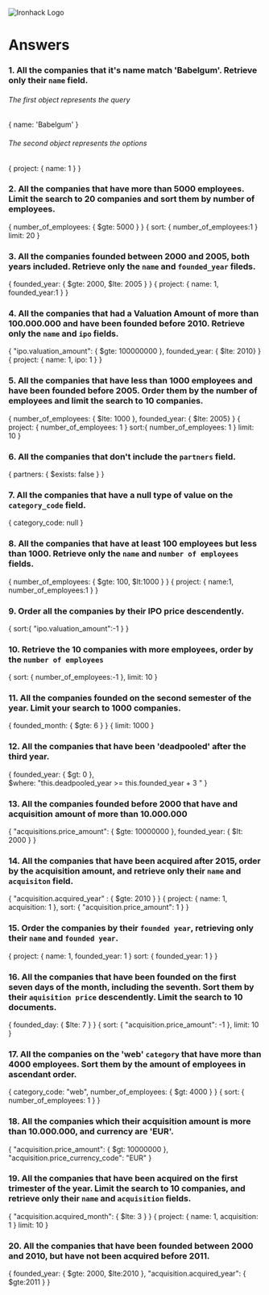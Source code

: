 ![Ironhack Logo](https://i.imgur.com/1QgrNNw.png)

# Answers

### 1. All the companies that it's name match 'Babelgum'. Retrieve only their `name` field.
###### The first object represents the query 

{
  name: 'Babelgum'
}
###### The second object represents the options 

{
  project: {
    name: 1
    }
}

### 2. All the companies that have more than 5000 employees. Limit the search to 20 companies and sort them by **number of employees**.

{
  number_of_employees: {
    $gte: 5000
    }
  }
{
  sort: {
    number_of_employees:1
    }
  limit: 20
}

### 3. All the companies founded between 2000 and 2005, both years included. Retrieve only the `name` and `founded_year` fileds.

{
  founded_year: { 
    $gte: 2000, $lte: 2005
    }
  }
{
  project: {
    name: 1, founded_year:1
    }
}

### 4. All the companies that had a Valuation Amount of more than 100.000.000 and have been founded before 2010. Retrieve only the `name` and `ipo` fields.

{
  "ipo.valuation_amount": {
    $gte: 100000000
    }, 
  founded_year: {
    $lte: 2010}
}
{
  project: {
    name: 1, ipo: 1
    }
}

### 5. All the companies that have less than 1000 employees and have been founded before 2005. Order them by the number of employees and limit the search to 10 companies.

{
  number_of_employees: {
    $lte: 1000
    }, 
  founded_year: {
    $lte: 2005}
}
{
  project: {
    number_of_employees: 1
    }
  sort:{
    number_of_employees: 1
  }
  limit: 10
}


### 6. All the companies that don't include the `partners` field.

{
  partners: {
    $exists: false
  }
}

### 7. All the companies that have a null type of value on the `category_code` field.

{
  category_code: null
}

### 8. All the companies that have at least 100 employees but less than 1000. Retrieve only the `name` and `number of employees` fields.

{
  number_of_employees: {
    $gte: 100, $lt:1000
  }
}
{
  project: {
    name:1, 
    number_of_employees:1
  }
}

### 9. Order all the companies by their IPO price descendently.

{
  sort:{
    "ipo.valuation_amount":-1
  }
}

### 10. Retrieve the 10 companies with more employees, order by the `number of employees`
{
  sort: {
    number_of_employees:-1
  },
  limit: 10
}

### 11. All the companies founded on the second semester of the year. Limit your search to 1000 companies.

{
  founded_month: {
    $gte: 6
  }
}
{ 
  limit: 1000
}

### 12. All the companies that have been 'deadpooled' after the third year.

{ 
  founded_year: {
    $gt: 0
  },  
  $where: "this.deadpooled_year >= this.founded_year + 3 " 
}

### 13. All the companies founded before 2000 that have and acquisition amount of more than 10.000.000

{
  "acquisitions.price_amount": {
    $gte: 10000000
  }, 
  founded_year: {
    $lt: 2000
  }
}

### 14. All the companies that have been acquired after 2015, order by the acquisition amount, and retrieve only their `name` and `acquisiton` field.

{
  "acquisition.acquired_year" : {
    $gte: 2010
  }
}
{
  project: {
    name: 1, 
    acquisition: 1
  },
  sort: {
    "acquisition.price_amount": 1
  }
}

### 15. Order the companies by their `founded year`, retrieving only their `name` and `founded year`.

{
  project: {
    name: 1, 
    founded_year: 1
  }
  sort: {
    founded_year: 1
  }
}

### 16. All the companies that have been founded on the first seven days of the month, including the seventh. Sort them by their `aquisition price` descendently. Limit the search to 10 documents.

{
  founded_day: {
    $lte: 7
  }
}
{
  sort: {
  "acquisition.price_amount": -1
  },
  limit: 10
}

### 17. All the companies on the 'web' `category` that have more than 4000 employees. Sort them by the amount of employees in ascendant order.

{
  category_code: "web", 
  number_of_employees: {
    $gt: 4000
  }
}
{
  sort: {
    number_of_employees: 1
  }
}

### 18. All the companies which their acquisition amount is more than 10.000.000, and currency are 'EUR'.

{
  "acquisition.price_amount": {
    $gt: 10000000
  }, 
  "acquisition.price_currency_code": "EUR"
}

### 19. All the companies that have been acquired on the first trimester of the year. Limit the search to 10 companies, and retrieve only their `name` and `acquisition` fields.

{
  "acquisition.acquired_month": {
    $lte: 3
  }
}
{
  project: {
    name: 1, acquisition: 1
    }
  limit: 10
}

### 20. All the companies that have been founded between 2000 and 2010, but have not been acquired before 2011.

{
  founded_year: {
    $gte: 2000, 
    $lte:2010
  }, 
  "acquisition.acquired_year": {
    $gte:2011
  }
}
